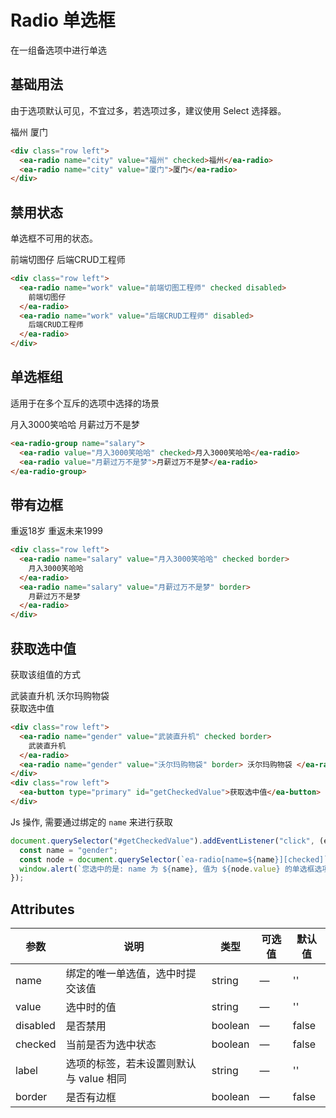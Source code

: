<script setup>
import { onMounted, ref } from 'vue'

const btn = ref(null);

onMounted(() => {
  import('../index.js')
  import('./index.scss')

  document.querySelector('#getCheckedValue').addEventListener('click', (e) => {
    const name = 'gender';
    const node = document.querySelector(`ea-radio[name=${name}][checked]`);
    window.alert(`您选中的是: name 为 ${name}, 值为 ${node.value} 的单选框选项`);
  })
})
</script>

# Radio 单选框

在一组备选项中进行单选

## 基础用法

由于选项默认可见，不宜过多，若选项过多，建议使用 Select 选择器。

<div class="row left">
    <ea-radio name="city" value="福州" checked>福州</ea-radio>
    <ea-radio name="city" value="厦门">厦门</ea-radio>
</div>

```html
<div class="row left">
  <ea-radio name="city" value="福州" checked>福州</ea-radio>
  <ea-radio name="city" value="厦门">厦门</ea-radio>
</div>
```

## 禁用状态

单选框不可用的状态。

<div class="row left">
  <ea-radio name="work" value="前端切图仔" checked disabled>前端切图仔</ea-radio>
  <ea-radio name="work" value="后端CRUD工程师" disabled>后端CRUD工程师</ea-radio>
</div>

```html
<div class="row left">
  <ea-radio name="work" value="前端切图工程师" checked disabled>
    前端切图仔
  </ea-radio>
  <ea-radio name="work" value="后端CRUD工程师" disabled>
    后端CRUD工程师
  </ea-radio>
</div>
```

## 单选框组

适用于在多个互斥的选项中选择的场景

<div class="row left">
  <ea-radio-group name="salary">
    <ea-radio value="月入3000笑哈哈" checked>月入3000笑哈哈</ea-radio>
    <ea-radio value="月薪过万不是梦">月薪过万不是梦</ea-radio>
  </ea-radio-group>
</div>

```html
<ea-radio-group name="salary">
  <ea-radio value="月入3000笑哈哈" checked>月入3000笑哈哈</ea-radio>
  <ea-radio value="月薪过万不是梦">月薪过万不是梦</ea-radio>
</ea-radio-group>
```

## 带有边框

<div class="row left">
  <ea-radio name="age" value="重返18岁" checked border>重返18岁</ea-radio>
  <ea-radio name="age" value="重返未来1999" border>重返未来1999</ea-radio>
</div>

```html
<div class="row left">
  <ea-radio name="salary" value="月入3000笑哈哈" checked border>
    月入3000笑哈哈
  </ea-radio>
  <ea-radio name="salary" value="月薪过万不是梦" border>
    月薪过万不是梦
  </ea-radio>
</div>
```

## 获取选中值

获取该组值的方式

<div class="row left">
  <ea-radio name="gender" value="武装直升机" checked border>武装直升机</ea-radio>
  <ea-radio name="gender" value="沃尔玛购物袋" border>沃尔玛购物袋</ea-radio>
</div>

<div class="row left">
  <ea-button type="primary" id="getCheckedValue">获取选中值</ea-button>
</div>

```html
<div class="row left">
  <ea-radio name="gender" value="武装直升机" checked border>
    武装直升机
  </ea-radio>
  <ea-radio name="gender" value="沃尔玛购物袋" border> 沃尔玛购物袋 </ea-radio>
</div>
<div class="row left">
  <ea-button type="primary" id="getCheckedValue">获取选中值</ea-button>
</div>
```

Js 操作, 需要通过绑定的 `name` 来进行获取

```js
document.querySelector("#getCheckedValue").addEventListener("click", (e) => {
  const name = "gender";
  const node = document.querySelector(`ea-radio[name=${name}][checked]`);
  window.alert(`您选中的是: name 为 ${name}, 值为 ${node.value} 的单选框选项`);
});
```

## Attributes

| 参数     | 说明                                    | 类型    | 可选值 | 默认值 |
| -------- | --------------------------------------- | ------- | ------ | ------ |
| name     | 绑定的唯一单选值，选中时提交该值        | string  | —      | ''     |
| value    | 选中时的值                              | string  | —      | ''     |
| disabled | 是否禁用                                | boolean | —      | false  |
| checked  | 当前是否为选中状态                      | boolean | —      | false  |
| label    | 选项的标签，若未设置则默认与 value 相同 | string  | —      | ''     |
| border   | 是否有边框                              | boolean | —      | false  |
